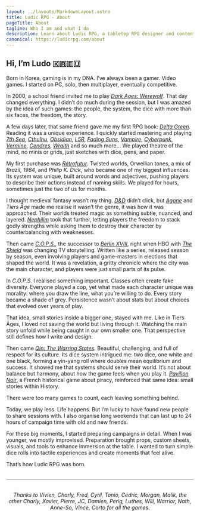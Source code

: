 ```yaml
---
layout: ../layouts/MarkdownLayout.astro
title: Ludic RPG - About
pageTitle: About
tagline: Who I am and what I do
description: Learn about Ludic RPG, a tabletop RPG designer and content creator specializing in Alien RPG and C.O.P.S. RPG projects.
canonical: https://ludicrpg.com/about
---
```


<section class="wireframe-border">
<div class="space-y-6">

## Hi, I’m Ludo 🇰🇷🇪🇺

Born in Korea, gaming is in my DNA. I’ve always been a gamer. Video games. I started on PC, solo, then multiplayer, eventually competitive.

In 2000, a school friend invited me to play *[Dark Ages: Werewolf](https://en.wikipedia.org/wiki/Dark_Ages%3A_Werewolf)*. That day changed everything. I didn’t do much during the session, but I was amazed by the idea of such games: the people, the system, the dice with more than six faces, the freedom, the story.

A few days later, that same friend gave me my first RPG book: *[Delta Green](https://en.wikipedia.org/wiki/Delta_Green_(role-playing_game))*. Reading it was a unique experience. I quickly started mastering and playing *[7th Sea](https://en.wikipedia.org/wiki/7th_Sea_%28role-playing_game%29)*, *[Cthulhu](https://en.wikipedia.org/wiki/Call_of_Cthulhu_%28role-playing_game%29)*, *[Obsidian](https://en.wikipedia.org/wiki/Obsidian:_The_Age_of_Judgment)*, *[L5R](https://en.wikipedia.org/wiki/Legend_of_the_Five_Rings)*, *[Fading Suns](https://en.wikipedia.org/wiki/Fading_Suns)*, *[Vampire](https://en.wikipedia.org/wiki/Vampire:_The_Masquerade)*, *[Cyberpunk](https://en.wikipedia.org/wiki/Cyberpunk_%28role-playing_game%29)*, *[Vermine](https://fr.wikipedia.org/wiki/Vermine_%28jeu_de_r%C3%B4le%29)*, *[Cendres](https://fr.wikipedia.org/wiki/Cendres_%28jeu_de_r%C3%B4le%29)*, *[Wraith](https://en.wikipedia.org/wiki/Wraith:_The_Oblivion)* and so much more… We played theatre of the mind, no minis or grids, just sketches with dice, pens, and paper.

My first purchase was *[Rétrofutur](https://fr.wikipedia.org/wiki/R%C3%A9trofutur_(jeu_de_r%C3%B4le))*. Twisted worlds, Orwellian tones, a mix of *Brazil*, *1984*, and *Philip K. Dick*, who became one of my biggest influences. Its system was unique, built around words and adjectives, pushing players to describe their actions instead of naming skills. We played for hours, sometimes just the two of us for months.

I thought medieval fantasy wasn’t my thing. *[D&D](https://en.wikipedia.org/wiki/Dungeons_%26_Dragons)* didn’t click, but *[Agone](https://fr.wikipedia.org/wiki/Agone_(jeu_de_r%C3%B4le))* and *Tiers Âge* made me realise it wasn’t the genre, it was how it was approached. Their worlds treated magic as something subtle, nuanced, and layered. *[Nephilim](https://fr.wikipedia.org/wiki/Nephilim_(jeu_de_r%C3%B4le))* took that further, letting players the freedom to stack godly strengths while asking them to destroy their character by counterbalancing with weaknesses.

Then came *[C.O.P.S.](https://en.wikipedia.org/wiki/COPS_(role-playing_game))*, the successor to *[Berlin XVIII](https://fr.wikipedia.org/wiki/Berlin_XVIII)*, right when HBO with *[The Shield](https://en.wikipedia.org/wiki/The_Shield)* was changing TV storytelling. Written like a series, released season by season, even involving players and game-masters in elections that shaped the world. It was a revelation, a gritty chronicle where the city was the main character, and players were just small parts of its pulse.

In *C.O.P.S.* I realised something important. Classes often create fake diversity. Everyone played a cop, yet what made each character unique was morality: where you draw the line, what you’re willing to do. Every story became a shade of grey. Persistence wasn’t about stats but about choices that evolved over years of play.

That idea, small stories inside a bigger one, stayed with me. Like in Tiers Âges, I loved not saving the world but living through it. Watching the main story unfold while being caught in our own smaller one. That perspective still defines how I write and design.

Then came *[Qin: The Warring States](https://en.wikipedia.org/wiki/Qin:_The_Warring_States)*. Beautiful, challenging, and full of respect for its culture. Its dice system intrigued me: two dice, one white and one black, forming a yin-yang roll where doubles mean equilibrium and success. It showed me that systems should serve their world. It’s not about balance but harmony, about how the game feels when you play it. *[Pavillon Noir](https://fr.wikipedia.org/wiki/Pavillon_Noir_(jeu_de_r%C3%B4le))*, a French historical game about piracy, reinforced that same idea: small stories within History.

There were too many games to count, each leaving something behind.

Today, we play less. Life happens. But I’m lucky to have found new people to share sessions with. I also organise long weekends that can last up to 24 hours of campaign time with old and new friends.

For these big moments, I started preparing campaigns in detail. When I was younger, we mostly improvised. Preparation brought props, custom sheets, visuals, and tools to enhance immersion at the table. I wanted to turn simple dice rolls into tactile experiences and create moments that feel alive.

That’s how Ludic RPG was born.

<hr style="margin: 2rem 0; border: none; border-top: 1px solid hsl(var(--border)); opacity: 0.5;">

<em style="display: block; text-align: center; font-size: 0.875rem;">
Thanks to Vivien, Charly, Fred, Cyril, Tonio, Cédric, Morgan, Malik, the other Charly, Xavier, Pierre, JC, Damien, Perig, Luthes, Will, Warrior, Nath, Anne-So, Vince, Corto for all the games.
</em>

</div>
</section>